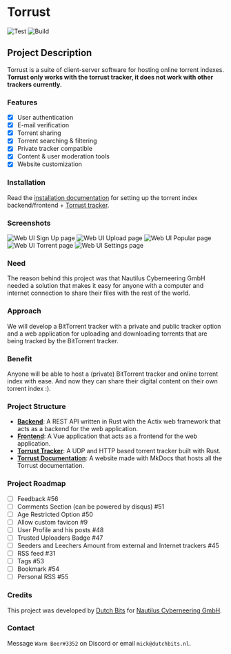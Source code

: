 # Torrust
![Test](https://github.com/torrust/torrust/actions/workflows/test.yml/badge.svg)
![Build](https://github.com/torrust/torrust/actions/workflows/build.yml/badge.svg)

## Project Description

Torrust is a suite of client-server software for hosting online torrent indexes.
**Torrust only works with the torrust tracker, it does not work with other trackers currently.**

### Features
* [X] User authentication
* [X] E-mail verification
* [X] Torrent sharing
* [X] Torrent searching & filtering
* [X] Private tracker compatible
* [X] Content & user moderation tools
* [X] Website customization

### Installation
Read the [installation documentation](https://torrust.github.io/torrust-documentation/installation/) for setting up the torrent index backend/frontend + [Torrust tracker](https://github.com/torrust/torrust-tracker).

### Screenshots
![Web UI Sign Up page](img/signup.png)
![Web UI Upload page](img/upload.png)
![Web UI Popular page](img/torrents.png)
![Web UI Torrent page](img/torrent.png)
![Web UI Settings page](img/settings.png)

### Need

The reason behind this project was that Nautilus Cyberneering GmbH needed a solution that makes it easy for anyone with a computer and internet connection to share their files with the rest of the world.

### Approach

We will develop a BitTorrent tracker with a private and public tracker option and a web application for uploading and downloading torrents that are being tracked by the BitTorrent tracker.

### Benefit

Anyone will be able to host a (private) BitTorrent tracker and online torrent index with ease. And now they can share their digital content on their own torrent index :).

### Project Structure

- [__Backend__](https://github.com/torrust/torrust/tree/main/backend): A REST API written in Rust with the Actix web framework that acts as a backend for the web application.
- [__Frontend__](https://github.com/torrust/torrust/tree/main/frontend): A Vue application that acts as a frontend for the web application.
- [__Torrust Tracker__](https://github.com/torrust/torrust-tracker): A UDP and HTTP based torrent tracker built with Rust.
- [__Torrust Documentation__](https://github.com/torrust/torrust-documentation): A website made with MkDocs that hosts all the Torrust documentation.

### Project Roadmap

* [ ] Feedback #56
* [ ] Comments Section (can be powered by disqus) #51
* [ ] Age Restricted Option #50
* [ ] Allow custom favicon #9
* [ ] User Profile and his posts #48
* [ ] Trusted Uploaders Badge #47
* [ ] Seeders and Leechers Amount from external and Internet trackers #45
* [ ] RSS feed #31
* [ ] Tags #53
* [ ] Bookmark #54
* [ ] Personal RSS #55

### Credits
This project was developed by [Dutch Bits](https://dutchbits.nl) for [Nautilus Cyberneering GmbH](https://nautilus-cyberneering.de/).

### Contact
Message `Warm Beer#3352` on Discord or email `mick@dutchbits.nl`.
